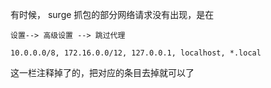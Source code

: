 
有时候， surge 抓包的部分网络请求没有出现，是在

`设置--> 高级设置 --> 跳过代理`
    
    10.0.0.0/8, 172.16.0.0/12, 127.0.0.1, localhost, *.local
    
这一栏注释掉了的，把对应的条目去掉就可以了    